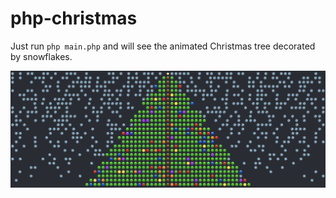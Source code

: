 # php-christmas

Just run `php main.php` and will see the animated Christmas tree decorated by snowflakes.

![Christmas tree](screenshot.png)

